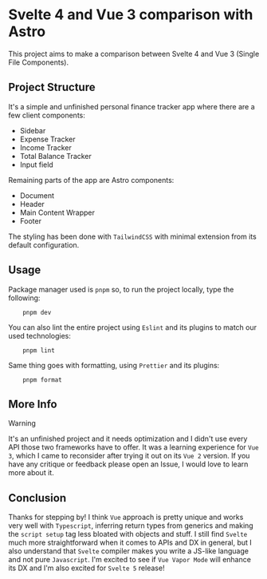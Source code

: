 # Svelte 4 and Vue 3 comparison with Astro

This project aims to make a comparison between Svelte 4 and Vue 3 (Single File Components).

## Project Structure

It's a simple and unfinished personal finance tracker app where there are a few client components:

- Sidebar
- Expense Tracker
- Income Tracker
- Total Balance Tracker
- Input field

Remaining parts of the app are Astro components:

- Document
- Header
- Main Content Wrapper
- Footer

The styling has been done with `TailwindCSS` with minimal extension from its default configuration.

## Usage

Package manager used is `pnpm` so, to run the project locally, type the following:

```
    pnpm dev
```

You can also lint the entire project using `Eslint` and its plugins to match our used technologies:

```
    pnpm lint
```

Same thing goes with formatting, using `Prettier` and its plugins:

```
    pnpm format
```

## More Info

> [!WARNING]
> It's an unfinished project and it needs optimization and I didn't use every API those two frameworks have to offer.
> It was a learning experience for `Vue 3`, which I came to reconsider after trying it out on its `Vue 2` version.
> If you have any critique or feedback please open an Issue, I would love to learn more about it.

## Conclusion

Thanks for stepping by!
I think `Vue` approach is pretty unique and works very well with `Typescript`, inferring return types from generics and making the `script setup` tag less bloated with objects and stuff.
I still find `Svelte` much more straightforward when it comes to APIs and DX in general, but I also understand that `Svelte` compiler makes you write a JS-like language and not pure `Javascript`.
I'm excited to see if `Vue Vapor Mode` will enhance its DX and I'm also excited for `Svelte 5` release!
